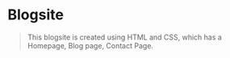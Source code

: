 # Blogsite
>This blogsite is created using HTML and CSS, which has a Homepage, Blog page, Contact Page.
